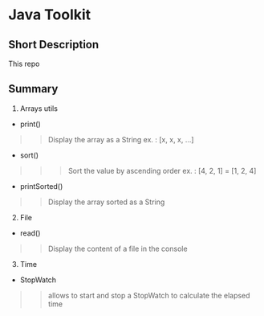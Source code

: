 # Java Toolkit

## Short Description
This repo 

## Summary

1. Arrays utils
* print()
>> Display the array as a String 
>> ex. : [x, x, x, ...]
* sort()
>>> Sort the value by ascending order
>> ex. : [4, 2, 1] = [1, 2, 4]
* printSorted()
>> Display the array sorted as a String
2. File
* read()
>> Display the content of a file in the console
3. Time
* StopWatch
>> allows to start and stop a StopWatch to calculate the elapsed time

